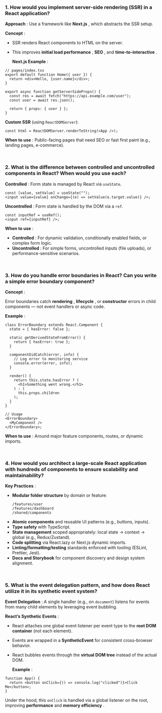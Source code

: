 ### 1. How would you implement server-side rendering (SSR) in a React application?

**Approach** : Use a framework like **Next.js** , which abstracts the SSR setup.

**Concept** :

- SSR renders React components to HTML on the server.
- This improves **initial load performance** , **SEO** , and **time-to-interactive** .

  **Next.js Example** :

```tsx
// pages/index.tsx
export default function Home({ user }) {
  return <div>Hello, {user.name}</div>;
}

export async function getServerSideProps() {
  const res = await fetch("https://api.example.com/user");
  const user = await res.json();

  return { props: { user } };
}
```

**Custom SSR** (using `ReactDOMServer`):

```tsx
const html = ReactDOMServer.renderToString(<App />);
```

**When to use** : Public-facing pages that need SEO or fast first paint (e.g., landing pages, e-commerce).

<br />

### 2. What is the difference between controlled and uncontrolled components in React? When would you use each?

**Controlled** : Form state is managed by React via `useState`.

```tsx
const [value, setValue] = useState("");
<input value={value} onChange={(e) => setValue(e.target.value)} />;
```

**Uncontrolled** : Form state is handled by the DOM via a `ref`.

```tsx
const inputRef = useRef();
<input ref={inputRef} />;
```

**When to use** :

- **Controlled** : For dynamic validation, conditionally enabled fields, or complex form logic.
- **Uncontrolled** : For simple forms, uncontrolled inputs (file uploads), or performance-sensitive scenarios.

<br />

### 3. How do you handle error boundaries in React? Can you write a simple error boundary component?

**Concept** :

Error boundaries catch **rendering** , **lifecycle** , or **constructor** errors in child components — not event handlers or async code.

**Example** :

```tsx
class ErrorBoundary extends React.Component {
  state = { hasError: false };

  static getDerivedStateFromError() {
    return { hasError: true };
  }

  componentDidCatch(error, info) {
    // Log error to monitoring service
    console.error(error, info);
  }

  render() {
    return this.state.hasError ? (
      <h1>Something went wrong.</h1>
    ) : (
      this.props.children
    );
  }
}

// Usage
<ErrorBoundary>
  <MyComponent />
</ErrorBoundary>;
```

**When to use** : Around major feature components, routes, or dynamic imports.

<br />

### 4. How would you architect a large-scale React application with hundreds of components to ensure scalability and maintainability?

**Key Practices** :

- **Modular folder structure** by domain or feature:
  ```
  /features/user
  /features/dashboard
  /shared/components
  ```
- **Atomic components** and reusable UI patterns (e.g., buttons, inputs).
- **Type safety** with TypeScript.
- **State management** scoped appropriately: local state → context → global (e.g., Redux/Zustand).
- **Code splitting** via React.lazy or Next.js dynamic imports.
- **Linting/formatting/testing** standards enforced with tooling (ESLint, Prettier, Jest).
- **Docs and Storybook** for component discovery and design system alignment.

<br />

### 5. What is the event delegation pattern, and how does React utilize it in its synthetic event system?

**Event Delegation** : A single handler (e.g., on `document`) listens for events from many child elements by leveraging event bubbling.

**React’s Synthetic Events** :

- React attaches one global event listener per event type to the **root DOM container** (not each element).
- Events are wrapped in a **SyntheticEvent** for consistent cross-browser behavior.
- React bubbles events through the **virtual DOM tree** instead of the actual DOM.

  **Example** :

```tsx
function App() {
  return <button onClick={() => console.log("clicked")}>Click Me</button>;
}
```

Under the hood, this `onClick` is handled via a global listener on the root, improving **performance** and **memory efficiency** .
